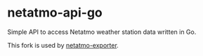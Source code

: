 # netatmo-api-go

Simple API to access Netatmo weather station data written in Go.

This fork is used by [netatmo-exporter](https://github.com/xperimental/netatmo-exporter).
